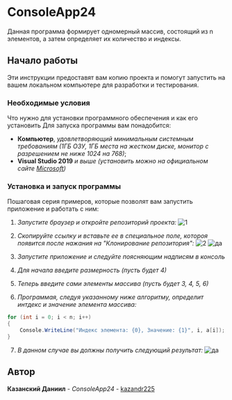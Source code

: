 # ConsoleApp24

Данная программа формирует одномерный массив, состоящий из n элементов, а затем определяет их количество
и индексы.

## Начало работы

Эти инструкции предоставят вам копию проекта и помогут запустить на вашем локальном компьютере для разработки и тестирования.

### Необходимые условия

Что нужно для установки программного обеспечения и как его установить
Для запуска программы вам понадобится:


+ **Компьютер**, *удовлетворяющий минимальным системным требованиям (1ГБ ОЗУ, 1ГБ места на жестком диске, монитор с разрешением не ниже 1024 на 768)*;
+ **Visual Studio 2019** *и выше (установить можно на официальном сайте [Microsoft](https://visualstudio.microsoft.com/ru/downloads/))*



### Установка и запуск программы

Пошаговая серия примеров, которые позволят вам запустить приложение и работать с ним:

1. *Запустите браузер и откройте репозиторий проекта:*
![1](pic_1.jpg)

2. *Скопируйте ссылку и вставьте ее в специальное поле, котороя появится после нажания на "Клонирование репозитория":*
![2](pic_2.jpg)
![да](pic_3.jpg)
3. *Запустите приложение и следуйте поясняющим надписям в консоль*
4. *Для начала введите размерность (пусть будет 4)*
5. *Теперь введите сами элементы массива (пусть будет 3, 4, 5, 6)*
6. *Программая, следуя указанному ниже алгоритму, определит интдекс и значение элемента массива:*
```C#
for (int i = 0; i < n; i++)
{
    Console.WriteLine("Индекс элемента: {0}, Значение: {1}", i, a[i]);
}

```
7. *В данном случае вы должны получить следующий результат:*
![да](pic_4.jpg)

## Автор

**Казанский Даниил** - *ConsoleApp24* - [kazandr225](https://github.com/kazandr225)



